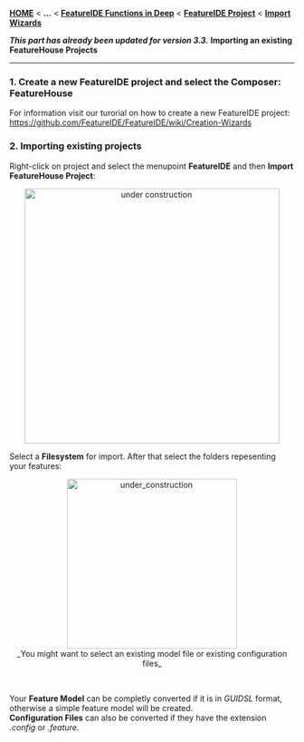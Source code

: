<!-- Breadcrumb -->
[**HOME**](https://github.com/FeatureIDE/FeatureIDE/wiki) < **...** < [**FeatureIDE Functions in Deep**](https://github.com/FeatureIDE/FeatureIDE/wiki/FeatureIDE-Functions-in-Deep) < [**FeatureIDE Project**](https://github.com/FeatureIDE/FeatureIDE/wiki/FeatureIDE-Project) < [**Import Wizards**](https://github.com/FeatureIDE/FeatureIDE/wiki/Import-Wizards)

<!-- Introduction -->
_**This part has already been updated for version 3.3.**_ 
**Importing an existing FeatureHouse Projects** 

<!-- Content -->

***

### 1. Create a **new FeatureIDE project** and select the Composer: FeatureHouse

For information visit our turorial on how to create a new FeatureIDE project: https://github.com/FeatureIDE/FeatureIDE/wiki/Creation-Wizards

### 2. Importing existing projects
Right-click on project and select the menupoint **FeatureIDE** and then **Import FeatureHouse Project**:

<td width="350px"> <p align="center">
<img height="450px" alt="under construction" src="https://raw.githubusercontent.com/wiki/FeatureIDE/FeatureIDE/Assets/FeatureHouseImport/FeatureIDEmenu.png">
</p></td>

Select a **Filesystem** for import. After that select the folders repesenting your features:<br>

<td width="200px"><p align="center">
<img height="300" alt="under_construction" src="https://raw.githubusercontent.com/wiki/FeatureIDE/FeatureIDE/Assets/FeatureHouseImport/ImportDialog.png">
<br>_You might want to select an existing model file or existing configuration files_
</p></td><br>

Your **Feature Model** can be completly converted if it is in _GUIDSL_ format, otherwise a simple feature model will be created.<br>
**Configuration Files** can also be converted if they have the extension _.config_ or _.feature_.



